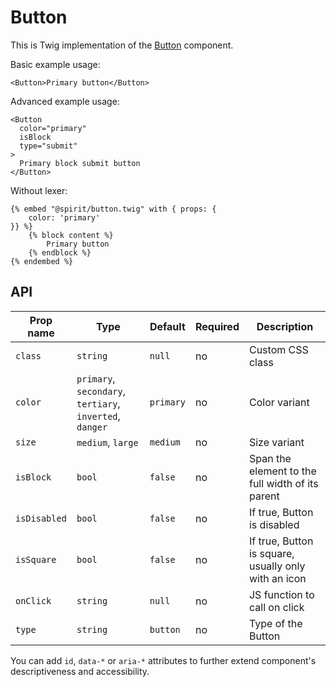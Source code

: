 # Button

This is Twig implementation of the [Button] component.

Basic example usage:

```twig
<Button>Primary button</Button>
```

Advanced example usage:

```twig
<Button
  color="primary"
  isBlock
  type="submit"
>
  Primary block submit button
</Button>
```

Without lexer:

```twig
{% embed "@spirit/button.twig" with { props: {
    color: 'primary'
}} %}
    {% block content %}
        Primary button
    {% endblock %}
{% endembed %}
```

## API

| Prop name    | Type                                                     | Default   | Required | Description                                          |
| ------------ | -------------------------------------------------------- | --------- | -------- | ---------------------------------------------------- |
| `class`      | `string`                                                 | `null`    | no       | Custom CSS class                                     |
| `color`      | `primary`, `secondary`, `tertiary`, `inverted`, `danger` | `primary` | no       | Color variant                                        |
| `size`       | `medium`, `large`                                        | `medium`  | no       | Size variant                                         |
| `isBlock`    | `bool`                                                   | `false`   | no       | Span the element to the full width of its parent     |
| `isDisabled` | `bool`                                                   | `false`   | no       | If true, Button is disabled                          |
| `isSquare`   | `bool`                                                   | `false`   | no       | If true, Button is square, usually only with an icon |
| `onClick`    | `string`                                                 | `null`    | no       | JS function to call on click                         |
| `type`       | `string`                                                 | `button`  | no       | Type of the Button                                   |

You can add `id`, `data-*` or `aria-*` attributes to further extend component's
descriptiveness and accessibility.

[button]: https://github.com/lmc-eu/spirit-design-system/tree/main/packages/web/src/scss/components/Button
